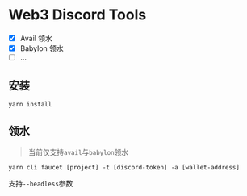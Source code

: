 # Web3 Discord Tools

- [x] Avail 领水
- [x] Babylon 领水
- [ ] ...

## 安装
```
yarn install
```

## 领水
> 当前仅支持`avail`与`babylon`领水

```
yarn cli faucet [project] -t [discord-token] -a [wallet-address]
```
支持`--headless`参数
